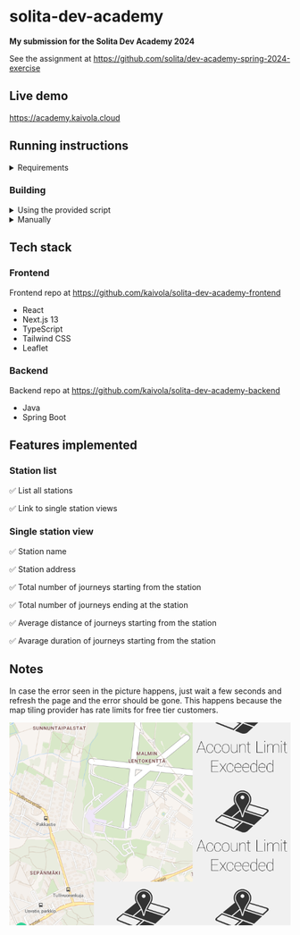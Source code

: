 # solita-dev-academy

**My submission for the Solita Dev Academy 2024**

See the assignment at https://github.com/solita/dev-academy-spring-2024-exercise

## Live demo

https://academy.kaivola.cloud

## Running instructions

<details>
    <summary>Requirements</summary>

- Git
- Docker
- Node
- npm
- Unix-like OS (or WSL2 or Git Bash)

**Also make sure that you have the provided database running. If not, please follow the steps in the [assignment repository](https://github.com/solita/dev-academy-spring-2024-exercise) to get it set up and running.**
</details>

### Building
<details>
<summary>Using the provided script</summary>

Clone, build and run both the backend and the frontend by running:

```
./run.sh
```

If the script didn't fail you can now access the app at http://localhost:3000
</details>

<details>
<summary>Manually</summary>

Optionally you can also set up the app manually:

**Backend**

Clone the repo
```
 git clone git@github.com:kaivola/solita-dev-academy-backend.git
```
Change into the cloned dir and build and run the Docker image
```
docker compose up --build --force-recreate -d
```
Backend should now be listening at port 8080

**Frontend**

Clone the repo
```
 git clone git@github.com:kaivola/solita-dev-academy-frontend.git
```
Change into the cloned dir and after that install dependencies
```
npm i
```
After all the dependencies have installed you can finally build the frontend
```
npm run build
```
After build finishes successfully you can start serving the frontend
```
npm run start
```
The app should now be accessible at http://localhost:3000

</details>

## Tech stack
### Frontend
Frontend repo at https://github.com/kaivola/solita-dev-academy-frontend
- React
- Next.js 13
- TypeScript
- Tailwind CSS
- Leaflet

### Backend
Backend repo at https://github.com/kaivola/solita-dev-academy-backend
- Java
- Spring Boot

## Features implemented
### Station list
✅ List all stations

✅ Link to single station views

### Single station view
✅ Station name

✅ Station address

✅ Total number of journeys starting from the station

✅ Total number of journeys ending at the station

✅ Average distance of journeys starting from the station

✅ Avarage duration of journeys starting from the station

## Notes
In case the error seen in the picture happens, just wait a few seconds and refresh the page and the error should be gone.
This happens because the map tiling provider has rate limits for free tier customers.

![tile error](./assets/tile_error.png)